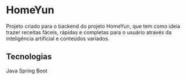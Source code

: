 # HomeYun

Projeto criado para o backend do projeto HomeYun, que tem como ideia trazer receitas fáceis, rápidas e completas para o usuário através da inteligência artificial e conteúdos variados.



## Tecnologias

Java Spring Boot


